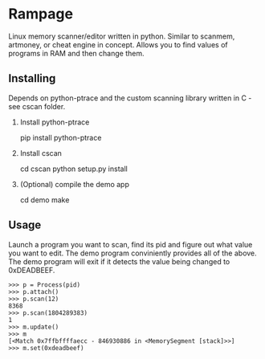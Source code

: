 # Rampage
Linux memory scanner/editor written in python. Similar to scanmem, artmoney, or cheat engine in concept. Allows you to find values of programs in RAM and then change them. 

## Installing

Depends on python-ptrace and the custom scanning library written in C - see cscan folder.

1. Install python-ptrace

    pip install python-ptrace

2. Install cscan

    cd cscan
    python setup.py install

3. (Optional) compile the demo app

    cd demo
    make

## Usage

Launch a program you want to scan, find its pid and figure out what value you want to edit. The demo program conviniently provides all of the above. The demo program will exit if it detects the value being changed to 0xDEADBEEF.

```
>>> p = Process(pid)
>>> p.attach()
>>> p.scan(12)
8368
>>> p.scan(1804289383)
1
>>> m.update()
>>> m
[<Match 0x7ffbffffaecc - 846930886 in <MemorySegment [stack]>>]
>>> m.set(0xdeadbeef)
```

